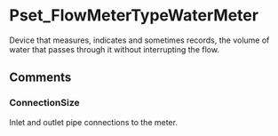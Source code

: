 # Pset_FlowMeterTypeWaterMeter

Device that measures, indicates and sometimes records, the volume of water that passes through it without interrupting the flow.


## Comments

### ConnectionSize

Inlet and outlet pipe connections to the meter.

